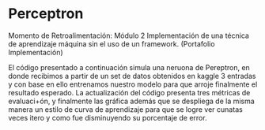 # Perceptron
Momento de Retroalimentación: Módulo 2 Implementación de una técnica de aprendizaje máquina sin el uso de un framework. (Portafolio Implementación)

El código presentado a continuación simula una neruona de Pereptron, en donde recibimos a partir de un set de datos obtenidos en kaggle 3 entradas y con base en ello entrenamos nuestro modelo para que arroje finalmente el resultado esperado. 
La actualización del código presenta tres métricas de evaluaci+ón, y finalmente las gráfica además que se despliega de la misma manera un estilo de curva de aprendizaje para que se logre ver cunatas veces itero y como fue disminuyendo su porcentaje de error. 
